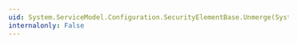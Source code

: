 ```yaml
---
uid: System.ServiceModel.Configuration.SecurityElementBase.Unmerge(System.Configuration.ConfigurationElement,System.Configuration.ConfigurationElement,System.Configuration.ConfigurationSaveMode)
internalonly: False
---
```

